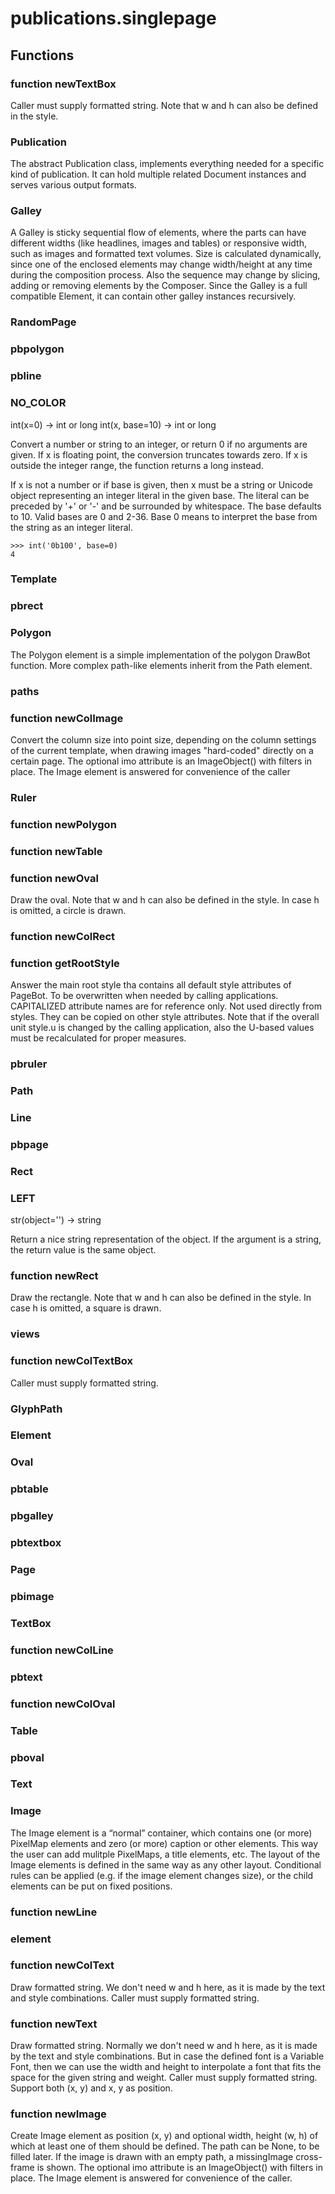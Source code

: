 # publications.singlepage


## Functions

### function newTextBox
Caller must supply formatted string. Note that w and h can also be defined in the style.
### Publication
The abstract Publication class, implements everything needed for a specific kind of publication.
It can hold multiple related Document instances and serves various output formats.
### Galley
A Galley is sticky sequential flow of elements, where the parts can have
different widths (like headlines, images and tables) or responsive width, such as images
and formatted text volumes. Size is calculated dynamically, since one of the enclosed
elements may change width/height at any time during the composition process.
Also the sequence may change by slicing, adding or removing elements by the Composer.
Since the Galley is a full compatible Element, it can contain other galley instances
recursively.
### RandomPage
### pbpolygon
### pbline
### NO_COLOR
int(x=0) -> int or long
int(x, base=10) -> int or long

Convert a number or string to an integer, or return 0 if no arguments
are given.  If x is floating point, the conversion truncates towards zero.
If x is outside the integer range, the function returns a long instead.

If x is not a number or if base is given, then x must be a string or
Unicode object representing an integer literal in the given base.  The
literal can be preceded by '+' or '-' and be surrounded by whitespace.
The base defaults to 10.  Valid bases are 0 and 2-36.  Base 0 means to
interpret the base from the string as an integer literal.

    >>> int('0b100', base=0)
    4
### Template
### pbrect
### Polygon
The Polygon element is a simple implementation of the polygon DrawBot function.
More complex path-like elements inherit from the Path element.
### paths
### function newColImage
Convert the column size into point size, depending on the column settings of the 
current template, when drawing images "hard-coded" directly on a certain page.
The optional imo attribute is an ImageObject() with filters in place. 
The Image element is answered for convenience of the caller
### Ruler
### function newPolygon
### function newTable
### function newOval
Draw the oval. Note that w and h can also be defined in the style. In case h is omitted,
a circle is drawn.
### function newColRect
### function getRootStyle
Answer the main root style tha contains all default style attributes of PageBot.
To be overwritten when needed by calling applications.
CAPITALIZED attribute names are for reference only. Not used directly from styles.
They can be copied on other style attributes.
Note that if the overall unit style.u is changed by the calling application, also the
U-based values must be recalculated for proper measures.
### pbruler
### Path
### Line
### pbpage
### Rect
### LEFT
str(object='') -> string

Return a nice string representation of the object.
If the argument is a string, the return value is the same object.
### function newRect
Draw the rectangle. Note that w and h can also be defined in the style. In case h is omitted,
a square is drawn.
### views
### function newColTextBox
Caller must supply formatted string.
### GlyphPath
### Element
### Oval
### pbtable
### pbgalley
### pbtextbox
### Page
### pbimage
### TextBox
### function newColLine
### pbtext
### function newColOval
### Table
### pboval
### Text
### Image
The Image element is a “normal” container, which contains one (or more) PixelMap elements and zero (or more)
caption or other elements. This way the user can add mulitple PixelMaps, a title elements, etc. 
The layout of the Image elements is defined in the same way as any other layout. Conditional rules can be 
applied (e.g. if the image element changes size), or the child elements can be put on fixed positions.
### function newLine
### element
### function newColText
Draw formatted string.
We don't need w and h here, as it is made by the text and style combinations.
Caller must supply formatted string.
### function newText
Draw formatted string. Normally we don't need w and h here, as it is made by the text and 
style combinations. But in case the defined font is a Variable Font, then we can use the
width and height to interpolate a font that fits the space for the given string and weight.
Caller must supply formatted string. Support both (x, y) and x, y as position.
### function newImage
Create Image element as position (x, y) and optional width, height (w, h) of which
at least one of them should be defined. The path can be None, to be filled later.
If the image is drawn with an empty path, a missingImage cross-frame is shown.
The optional imo attribute is an ImageObject() with filters in place. 
The Image element is answered for convenience of the caller.
